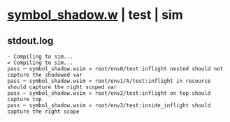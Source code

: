 # [symbol_shadow.w](../../../../examples/tests/valid/symbol_shadow.w) | test | sim

## stdout.log
```log
- Compiling to sim...
✔ Compiling to sim...
pass ─ symbol_shadow.wsim » root/env0/test:inflight nested should not capture the shadowed var       
pass ─ symbol_shadow.wsim » root/env1/A/test:inflight in resource should capture the right scoped var
pass ─ symbol_shadow.wsim » root/env2/test:inflight on top should capture top                        
pass ─ symbol_shadow.wsim » root/env3/test:inside_inflight should capture the right scope            
```

